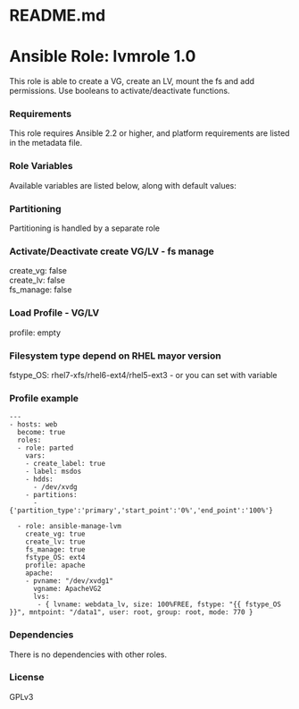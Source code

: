 # README.md
# Ansible Role: lvmrole 1.0

This role is able to create a VG, create an LV, mount the fs and add permissions. Use booleans to activate/deactivate functions.

### Requirements

This role requires Ansible 2.2 or higher, and platform requirements are listed in the metadata file.

### Role Variables

Available variables are listed below, along with default values:

### Partitioning
Partitioning is handled by a separate role</br>

### Activate/Deactivate create VG/LV - fs manage
create_vg: false<br />
create_lv: false<br />
fs_manage: false<br />

### Load Profile - VG/LV
profile: empty

### Filesystem type depend on RHEL mayor version 
fstype_OS: rhel7-xfs/rhel6-ext4/rhel5-ext3  - or you can set with variable

### Profile example
    ---
    - hosts: web
      become: true
      roles:
      - role: parted
        vars:
        - create_label: true
        - label: msdos
        - hdds:
          - /dev/xvdg
        - partitions:
          - {'partition_type':'primary','start_point':'0%','end_point':'100%'}
 
      - role: ansible-manage-lvm
        create_vg: true
        create_lv: true
        fs_manage: true
        fstype_OS: ext4
        profile: apache
        apache:
        - pvname: "/dev/xvdg1"
          vgname: ApacheVG2
          lvs:
           - { lvname: webdata_lv, size: 100%FREE, fstype: "{{ fstype_OS }}", mntpoint: "/data1", user: root, group: root, mode: 770 }
          

### Dependencies
There is no dependencies with other roles.
 
### License
GPLv3
